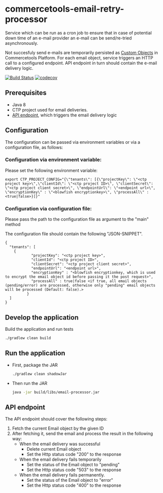 # commercetools-email-retry-processor

Service which can be run as a cron job to ensure that in case of potential down time of an e-mail provider an e-mail can be send/re-tried asynchronously. 

Not succesfuly send e-mails are temporarily persisted as [Custom Objects](https://docs.commercetools.com/http-api-projects-custom-objects.html) in Commercetools Platform. For each email object, service triggers an HTTP call to a configured endpoint. API endpoint in turn should contain the e-mail delivery logic.

[![Build Status](https://travis-ci.org/commercetools/commercetools-email-retry-processor.svg?branch=create_cronjob)](https://travis-ci.org/commercetools/commercetools-email-retry-processor)
[![codecov](https://codecov.io/gh/commercetools/commercetools-email-retry-processor/branch/create_cronjob/graph/badge.svg)](https://codecov.io/gh/commercetools/commercetools-email-retry-processor)

## Prerequisites

 - Java 8
 - CTP project used for email deliveries.
 - [API endpoint](#api-endpoint), which triggers the email delivery logic

## Configuration

The configuration can be passed via environment variables or via a configuration file, as follows:

###  Configuration via environment variable:

Please set the following environment variable:

```
export CTP_PROJECT_CONFIG="{\"tenants\": [{\"projectKey\": \"<ctp project key>\",\"clientId\": \"<ctp project ID>\", \"clientSecret\": \"<ctp project client secret>\", \"endpointUrl\": \"<endpoint url>\", \"encryptionKey\" : \"<blowfish encryptionkey>\", \"processAll\" : <true|false>}]}"
```
###  Configuration via configuration file:

Please pass the path to the configuration file as argument to the "main" method

The configuration file should contain the following "JSON-SNIPPET".
 ```
 {
   "tenants": [
     {
             "projectKey": "<ctp project key>",
             "clientId": "<ctp project ID>",
             "clientSecret": "<ctp project client secret>",
             "endpointUrl": "<endpoint url>",
             "encryptionKey" : "<blowfish encryptionkey, which is used to encrypt the email object id before passing it the post request>",
             "processAll" : true|false <if true, all email objects (pending/error) are processed, otherwise only "pending" email objects will be processed (Default: false).>
           }
   ]
 }
   ```  


## Develop the application   

 Build the application and run tests
   ```bash
   ./gradlew clean build
   ```
## Run the application   

 - First, package the JAR
   ```bash
   ./gradlew clean shadowJar
   ```
   
 - Then run the JAR
   ```bash
   java -jar build/libs/email-processor.jar
   ```   

## API endpoint

The API endpoint should cover the following steps:

1. Fetch the current Email object by the given ID
1. After fetching it, send the email and process the result in the following way:
    - When the email delivery was successful
      - Delete current Email object
      - Set the Http status code "200" to the response
    - When the email delivery fails temporarily
      - Set the status of the Email object to "pending"
      - Set the Http status code "503" to the response
    - When the email delivery fails permanently.
      - Set the status of the Email object to "error"
      - Set the Http status code "400" to the response
